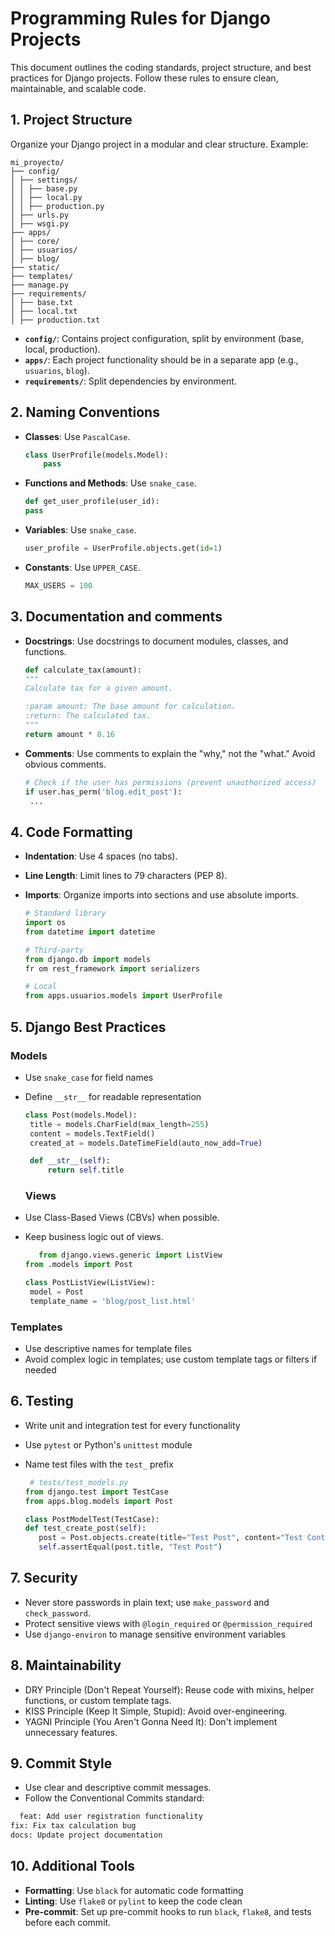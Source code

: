 # Programming Rules for Django Projects

This document outlines the coding standards, project structure, and best practices for Django projects. Follow these rules to ensure clean, maintainable, and scalable code.


## 1. Project Structure

Organize your Django project in a modular and clear structure. Example:

```
mi_proyecto/
├── config/
│ ├── settings/
│ │ ├── base.py
│ │ ├── local.py
│ │ ├── production.py
│ ├── urls.py
│ ├── wsgi.py
├── apps/
│ ├── core/
│ ├── usuarios/
│ ├── blog/
├── static/
├── templates/
├── manage.py
├── requirements/
│ ├── base.txt
│ ├── local.txt
│ ├── production.txt
```

- **`config/`**: Contains project configuration, split by environment (base, local, production).
- **`apps/`**: Each project functionality should be in a separate app (e.g., `usuarios`, `blog`).
- **`requirements/`**: Split dependencies by environment.


## 2. Naming Conventions

- **Classes**: Use `PascalCase`.
  
  ```python
  class UserProfile(models.Model):
      pass
- **Functions and Methods**: Use `snake_case`.
    ```python
    def get_user_profile(user_id):
    pass
    ```
- **Variables**: Use `snake_case`.
    ```python
    user_profile = UserProfile.objects.get(id=1)
     ```
- **Constants**: Use `UPPER_CASE`.
    ```python
    MAX_USERS = 100
     ```

## 3. Documentation and comments
- **Docstrings**: Use docstrings to document modules, classes, and functions.
 
     ```python
    def calculate_tax(amount):
    """
    Calculate tax for a given amount.

    :param amount: The base amount for calculation.
    :return: The calculated tax.
    """
    return amount * 0.16
     ```
- **Comments**: Use comments to explain the "why," not the "what." Avoid obvious comments.
   ```python
  # Check if the user has permissions (prevent unauthorized access)
  if user.has_perm('blog.edit_post'):
    ...
     ```
## 4. Code Formatting
-  **Indentation**: Use 4 spaces (no tabs).
- **Line Length**: Limit lines to 79 characters (PEP 8).
- **Imports**: Organize imports into sections and use absolute imports.

   ```python
   # Standard library
  import os
  from datetime import datetime

  # Third-party
  from django.db import models
  fr om rest_framework import serializers

  # Local
  from apps.usuarios.models import UserProfile
   ```

## 5. Django Best Practices
### Models
- Use `snake_case` for field names
- Define `__str__` for readable representation

   ```python
  class Post(models.Model):
    title = models.CharField(max_length=255)
    content = models.TextField()
    created_at = models.DateTimeField(auto_now_add=True)

    def __str__(self):
        return self.title
   ```
   ### Views
- Use Class-Based Views (CBVs) when possible.
- Keep business logic out of views.

   ```python
      from django.views.generic import ListView
  from .models import Post

  class PostListView(ListView):
    model = Post
    template_name = 'blog/post_list.html'
   ```

### Templates
- Use descriptive names for template files
- Avoid complex logic in templates; use custom template tags or filters if needed

## 6. Testing
- Write unit and integration test for every functionality
- Use `pytest` or Python's `unittest` module
- Name test files with the `test_` prefix

     ```python
      # tests/test_models.py
  from django.test import TestCase
  from apps.blog.models import Post

  class PostModelTest(TestCase):
    def test_create_post(self):
        post = Post.objects.create(title="Test Post", content="Test Content")
        self.assertEqual(post.title, "Test Post")
   ```
## 7. Security
- Never store passwords in plain text; use `make_password` and `check_password`.
- Protect sensitive views with `@login_required` or `@permission_required`
- Use `django-environ` to manage sensitive environment variables

## 8. Maintainability
- DRY Principle (Don't Repeat Yourself): Reuse code with mixins, helper functions, or custom template tags.
- KISS Principle (Keep It Simple, Stupid): Avoid over-engineering.
- YAGNI Principle (You Aren't Gonna Need It): Don't implement unnecessary features.

## 9. Commit Style
- Use clear and descriptive commit messages.
- Follow the Conventional Commits standard:
```bash
  feat: Add user registration functionality
fix: Fix tax calculation bug
docs: Update project documentation
  ```
## 10. Additional Tools
- **Formatting**: Use `black` for automatic code formatting
- **Linting**: Use `flake8` or `pylint` to keep the code clean
- **Pre-commit**: Set up pre-commit hooks to run `black`, `flake8`, and tests before each commit.
